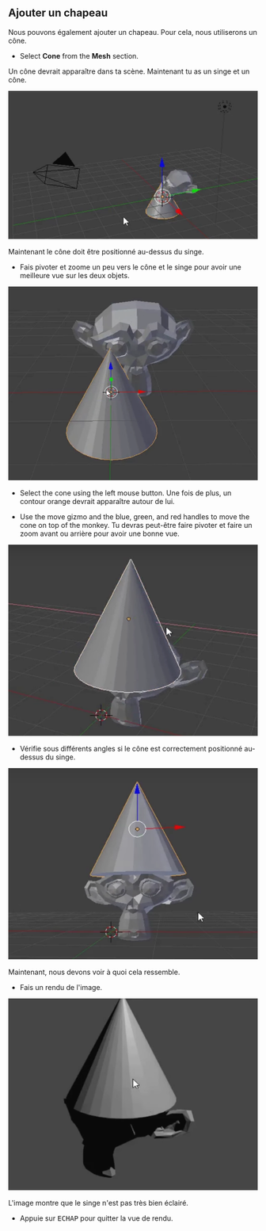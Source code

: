 ## Ajouter un chapeau

Nous pouvons également ajouter un chapeau. Pour cela, nous utiliserons un cône.

+ Select **Cone** from the **Mesh** section.

Un cône devrait apparaître dans ta scène. Maintenant tu as un singe et un cône.

![Singe et cône](images/monkey-and-cone.png)

Maintenant le cône doit être positionné au-dessus du singe.

+ Fais pivoter et zoome un peu vers le cône et le singe pour avoir une meilleure vue sur les deux objets.

![Zoom avant sur le singe](images/zoom-monkey.png)

+ Select the cone using the left mouse button. Une fois de plus, un contour orange devrait apparaître autour de lui.

+ Use the move gizmo and the blue, green, and red handles to move the cone on top of the monkey. Tu devras peut-être faire pivoter et faire un zoom avant ou arrière pour avoir une bonne vue.

![Cône sur le singe](images/cone-monkey.png)

+ Vérifie sous différents angles si le cône est correctement positionné au-dessus du singe.

![Vérifier le cône](images/check-cone.png)

Maintenant, nous devons voir à quoi cela ressemble.

+ Fais un rendu de l'image.

![Rendu singe cône](images/render-cone-monkey.png)

L'image montre que le singe n'est pas très bien éclairé.

+ Appuie sur <kbd>ECHAP</kbd> pour quitter la vue de rendu.